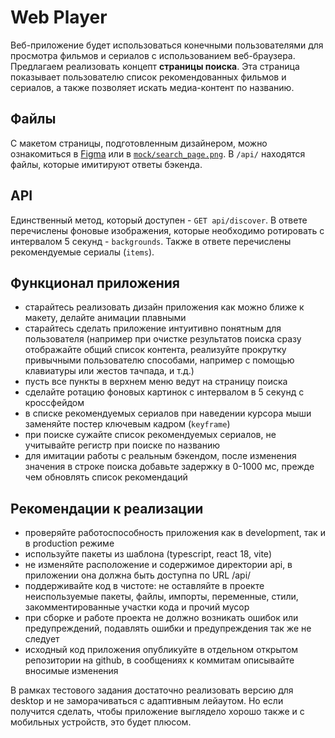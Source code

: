 # Web Player

Веб-приложение будет использоваться конечными пользователями для просмотра фильмов и сериалов с использованием веб-браузера. Предлагаем реализовать концепт **страницы поиска**. Эта страница показывает пользователю список рекомендованных фильмов и сериалов, а также позволяет искать медиа-контент по названию.

## Файлы

C макетом страницы, подготовленным дизайнером, можно ознакомиться в [Figma](https://www.figma.com/file/Y0Sco27UBnYBNKRgE1sAiv/NetUP-Frontend-Task?node-id=0%3A1&t=nE9KbWGUIEKuF1IY-1) или в [`mock/search_page.png`](mock/search_page.png). В `/api/` находятся файлы, которые имитируют ответы бэкенда.

## API

Единственный метод, который доступен - `GET api/discover`. В ответе перечислены фоновые изображения, которые необходимо ротировать с интервалом 5 секунд - `backgrounds`. Также в ответе перечислены рекомендуемые сериалы (`items`).

## Функционал приложения

- старайтесь реализовать дизайн приложения как можно ближе к макету, делайте анимации плавными
- старайтесь сделать приложение интуитивно понятным для пользователя (например при очистке результатов поиска сразу отображайте общий список контента, реализуйте прокрутку привычными пользователю способами, например с помощью клавиатуры или жестов тачпада, и т.д.)
- пусть все пункты в верхнем меню ведут на страницу поиска
- сделайте ротацию фоновых картинок с интервалом в 5 секунд с кроссфейдом
- в списке рекомендуемых сериалов при наведении курсора мыши заменяйте постер ключевым кадром (`keyframe`) 
- при поиске сужайте список рекомендуемых сериалов, не учитывайте регистр при поиcке по названию
- для имитации работы с реальным бэкендом, после изменения значения в строке поиска добавьте задержку в 0-1000 мс, прежде чем обновлять список рекомендаций

## Рекомендации к реализации

- проверяйте работоспособность приложения как в development, так и в production режиме 
- используйте пакеты из шаблона (typescript, react 18, vite)
- не изменяйте расположение и содержимое директории api, в приложении она должна быть доступна по URL /api/
- поддерживайте код в чистоте: не оставляйте в проекте неиспользуемые пакеты, файлы, импорты, переменные, стили, закомментированные участки кода и прочий мусор
- при сборке и работе проекта не должно возникать ошибок или предупреждений, подавлять ошибки и предупреждения так же не следует
- исходный код приложения опубликуйте в отдельном открытом репозитории на github, в сообщениях к коммитам описывайте вносимые изменения

В рамках тестового задания достаточно реализовать версию для desktop и не заморачиваться с адаптивным лейаутом. Но если получится сделать, чтобы приложение выглядело хорошо также и с мобильных устройств, это будет плюсом.
